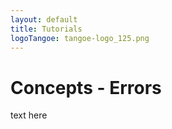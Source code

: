 ```yaml
---
layout: default
title: Tutorials
logoTangoe: tangoe-logo_125.png
---
```


# Concepts - Errors

text here
 


